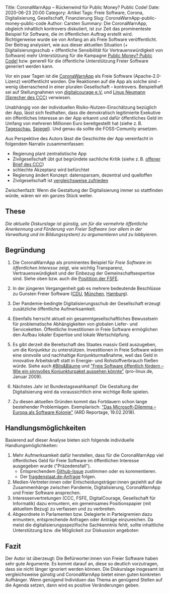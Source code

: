 Title: CoronaWarnApp – Rückenwind für Public Money? Public Code!
Date: 2020-06-23 20:00
Category: Artikel
Tags: Freie Software, Corona, Digitalisierung, Gesellschaft, Finanzierung
Slug: CoronaWarnApp-public-money-public-code
Author: Carsten
Summary: Die CoronaWarnApp, obgleich inhaltlich kontrovers diskutiert, ist zur Zeit das prominenteste Beispiel für Software, die im öffentlichen Auftrag erstellt wird. Richtigerweise wurde sie von Anfang an als Freie Software veröffentlicht. Der Beitrag analysiert, wie aus dieser aktuellen Situation (+ Digitalisierungsschub + öffentliche Sensibilität für Vertrauenswürdigkeit von Software) mehr Unterstützung für die Kampagne [Public Money? Public Code!](https://publiccode.eu/de/openletter/) bzw. generell für die öffentliche Unterstützung Freier Software generiert werden kann.



Vor ein paar Tagen ist die [CoronaWarnApp](https://www.coronawarn.app/de/faq/) als Freie Software (Apache-2.0-Lizenz) veröffentlicht worden. Die Reaktionen auf die App als solche sind – wenig überraschend in einer pluralen Gesellschaft – kontrovers. Beispielhaft sei auf Stellungnahmen von [digitalcourage e.V.](https://digitalcourage.de/blog/2020/corona-warn-app) und [Linus Neumann (Sprecher des CCC)](https://www.tagesschau.de/multimedia/video/video-716397.html) verwiesen.



Unabhängig von der individuellen Risiko-Nutzen-Einschätzung bezüglich der App, lässt sich festhalten, dass die demokratisch legitimierte Exekutive ein öffentliches Interesse an der App erkannt und dafür öffentliches Geld im Umfang von mehreren Millionen Euro bereitgestellt hat (siehe z.&#x202F;B. [Tagesschau](https://www.tagesschau.de/inland/corona-app-downloads-101.html), [Spiegel](https://www.spiegel.de/netzwelt/apps/corona-warn-app-wie-erklaeren-sich-die-gesamtkosten-von-68-millionen-euro-a-56b5abe1-e0a6-4b1c-9177-9066df3d9b14)). Und genau da sollte die FOSS-Comunity ansetzen.

Aus Perspektive des Autors lässt die Geschichte der App vereinfacht in folgendem Narrativ zusammenfassen:

- Regierung plant zentralistische App
- Zivilgesellschaft übt gut begründete sachliche Kritik (siehe z.&#x202F;B. [offener Brief des CCC](https://www.ccc.de/de/updates/2020/corona-tracing-app-offener-brief-an-bundeskanzleramt-und-gesundheitsminister))
- schlechte Akzeptanz wird befürchtet
- Regierung ändert Konzept: datensparsam, dezentral und quelloffen
- Zivilgesellschaft ist [vergleichsweise zufrieden](https://netzpolitik.org/2020/vieles-doch-noch-richtig-gemacht/)

Zwischenfazit:
Wenn die Gestaltung der Digitalisierung immer so stattfinden würde, wären wir ein ganzes Stück weiter.

## These

*Die aktuelle Diskurslage ist günstig, um für die vermehrte öffentliche Anerkennung und Förderung von Freier Software (vor allem in der Verwaltung und im Bildungssystem) zu argumentieren und zu lobbyieren.*

## Begründung

1. Die CoronaWarnApp als prominentes Beispiel für _Freie Software im öffentlichen Interesse_ zeigt, wie wichtig Transparenz, Vertrauenswürdigkeit und der Einbezug der Gemeinschaftsexpertise sind. Siehe oben bzw. auch die [Positition der FSFE](https://fsfe.org/news/2020/news-20200402-02.html).

2. In der jüngeren Vergangenheit gab es mehrere bedeutende Beschlüsse zu Gunsten Freier Software ([CDU](https://netzpolitik.org/2020/was-bedeutet-der-cdu-beschluss-zum-einsatz-freier-software/), [München](https://www.linux-magazin.de/news/muenchen-plant-digitalisierung-und-will-moeglichst-freie-software/),      [Hamburg](https://fsfe.org/news/2020/news-20200610-01.de.html)).

3. Der Pandemie-bedingte Digitalisierungsschub der Gesellschaft erzeugt zusätzliche öffentliche Aufmerksamkeit.

4. Ebenfalls herrscht aktuell ein gesammtgesellschaftliches Bewusstsein für problematische Abhängigkeiten von globalen Liefer- und Serviceketten. Öffentliche Investitionen in Freie Software ermöglichen den Aufbau lokaler Expertise und lokale Wertschöpfung.

5. Es gibt derzeit die Bereitschaft des Staates massiv Geld auszugeben, um die Konjunktur zu unterstützen. Investitionen in Freie Software wären eine sinnvolle und nachhaltige Konjunkturmaßnahme, weil das Geld in innovative Arbeitskraft statt in Energie- und Rohstoffverbrauch fließen würde. Siehe auch [#Bits&amp;Bäume](bits-und-baeume.org/forderungen/) und ["Freie Software öffentlich fördern – Wie ein sinnvolles Konjunkturpaket aussehen könnte"](https://www.pro-linux.de/artikel/2/801/freie-software-%C3%B6ffentlich-f%C3%B6rdern.html) (pro-linux.de, Januar 2009).

6. Nächstes Jahr ist Bundestagswahlkampf. Die Gestaltung der Digitalisierung wird da voraussichtlich eine wichtige Rolle spielen.

7. Zu diesen aktuellen Gründen kommt das Fortdauern schon lange bestehender Problemlagen. Exemplarisch: ["Das Microsoft-Dilemma – Europa als Software Kolonie"](https://www.youtube.com/watch?v=_ZaDuinGf2o) (ARD Reportage, 19.02.2018).


## Handlungsmöglichkeiten

Basierend auf dieser Analyse bieten sich folgende individuelle Handlungsmöglichkeiten:

1. Mehr Aufmerksamkeit dafür herstellen, dass für die CoronaWarnApp viel öffentliches Geld für Freie Software im öffentlichen Interesse ausgegeben wurde ("Präzedensfall").
    - Entsprechendem [Github-Issue](https://github.com/corona-warn-app/cwa-documentation/issues/265)  zustimmen oder es kommentieren.
    - Der [fragdenstaat.de-Anfrage](https://fragdenstaat.de/anfrage/finanzierung-der-coronawarnapp/) folgen.
2. Medien-Vertreter:innen oder Entscheidungsträger:innen geziehlt auf die Zusammenhänge zwischen Pandemie, Digitalisierung, CoronaWarnApp und Freier Software ansprechen.
3. Interessenvertretungen (CCC, FSFE, DigitalCourage, Gesellschaft für Informatik) dazu ermuntern, ein gemeinsames Positionspapier (mit aktuellem Bezug) zu verfassen und zu verbreiten.
4. Abgeordnete in Parlamenten bzw. Delegierte in Parteigremien dazu ermuntern, entsprechende Anfragen oder Anträge einzureichen. Da meist die digitalisierungsspezifische Sachkenntnis fehlt, sollte inhaltliche Unterstützung bzw. die Möglickeit zur Diskussion angeboten


## Fazit

Der Autor ist überzeugt: Die Befürworter:innen von Freier Software haben sehr gute Argumente. Es kommt darauf an, diese so deutlich vorzutragen, dass sie nicht länger ignoriert werden können. Die Diskurslage insgesamt ist vergleichsweise günstig und CoronaWarnApp bietet einen guten konkreten Aufhänger. Wenn genügend Individuen das Thema an genügend Stellen auf die Agenda setzen, dann  wird es positive Veränderungen geben.
